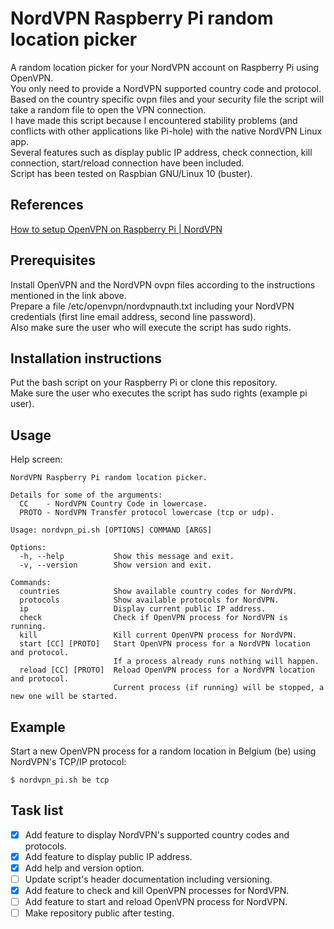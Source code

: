 # NordVPN Raspberry Pi random location picker
A random location picker for your NordVPN account on Raspberry Pi using OpenVPN.  
You only need to provide a NordVPN supported country code and protocol.  
Based on the country specific ovpn files and your security file the script will take a random file to open the VPN connection.  
I have made this script because I encountered stability problems (and conflicts with other applications like Pi-hole) with the native NordVPN Linux app.  
Several features such as display public IP address, check connection, kill connection, start/reload connection have been included.  
Script has been tested on Raspbian GNU/Linux 10 (buster).
## References
[How to setup OpenVPN on Raspberry Pi | NordVPN](https://nordvpn.com/tutorials/raspberry-pi/openvpn/)
## Prerequisites
Install OpenVPN and the NordVPN ovpn files according to the instructions mentioned in the link above.  
Prepare a file /etc/openvpn/nordvpnauth.txt including your NordVPN credentials (first line email address, second line password).  
Also make sure the user who will execute the script has sudo rights.
## Installation instructions
Put the bash script on your Raspberry Pi or clone this repository.  
Make sure the user who executes the script has sudo rights (example pi user).
## Usage
Help screen:
```
NordVPN Raspberry Pi random location picker.

Details for some of the arguments:
  CC    - NordVPN Country Code in lowercase.
  PROTO - NordVPN Transfer protocol lowercase (tcp or udp).

Usage: nordvpn_pi.sh [OPTIONS] COMMAND [ARGS]

Options:
  -h, --help           Show this message and exit.
  -v, --version        Show version and exit.

Commands:
  countries            Show available country codes for NordVPN.
  protocols            Show available protocols for NordVPN.
  ip                   Display current public IP address.
  check                Check if OpenVPN process for NordVPN is running.
  kill                 Kill current OpenVPN process for NordVPN.
  start [CC] [PROTO]   Start OpenVPN process for a NordVPN location and protocol.
                       If a process already runs nothing will happen.
  reload [CC] [PROTO]  Reload OpenVPN process for a NordVPN location and protocol.
                       Current process (if running) will be stopped, a new one will be started.
```
## Example
Start a new OpenVPN process for a random location in Belgium (be) using NordVPN's TCP/IP protocol:
```
$ nordvpn_pi.sh be tcp
```
## Task list
- [x] Add feature to display NordVPN's supported country codes and protocols.
- [x] Add feature to display public IP address.
- [x] Add help and version option.
- [ ] Update script's header documentation including versioning.
- [x] Add feature to check and kill OpenVPN processes for NordVPN.
- [ ] Add feature to start and reload OpenVPN process for NordVPN.
- [ ] Make repository public after testing.
